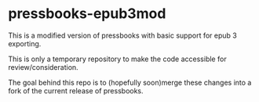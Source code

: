 pressbooks-epub3mod
===================

This is a modified version of pressbooks with basic support for epub 3 exporting.

This is only a temporary repository to make the code accessible for review/consideration.

The goal behind this repo is to (hopefully soon)merge these changes into a fork of the current release of pressbooks.
